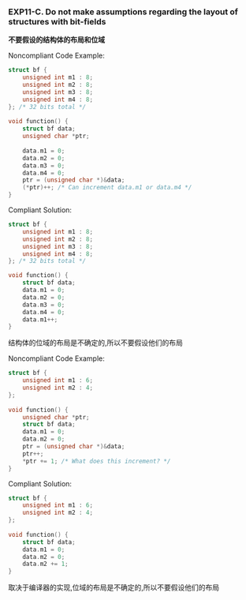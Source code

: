 ### EXP11-C. Do not make assumptions regarding the layout of structures with bit-fields

**不要假设的结构体的布局和位域**

Noncompliant Code Example:

```C
struct bf {
    unsigned int m1 : 8;
    unsigned int m2 : 8;
    unsigned int m3 : 8;
    unsigned int m4 : 8;
}; /* 32 bits total */
 
void function() {
    struct bf data;
    unsigned char *ptr;
    
    data.m1 = 0;
    data.m2 = 0;
    data.m3 = 0;
    data.m4 = 0;
    ptr = (unsigned char *)&data;
    (*ptr)++; /* Can increment data.m1 or data.m4 */
}
```

Compliant Solution:

```C
struct bf {
    unsigned int m1 : 8;
    unsigned int m2 : 8;
    unsigned int m3 : 8;
    unsigned int m4 : 8;
}; /* 32 bits total */

void function() {
    struct bf data;
    data.m1 = 0;
    data.m2 = 0;
    data.m3 = 0;
    data.m4 = 0;
    data.m1++;
}
```

结构体的位域的布局是不确定的,所以不要假设他们的布局

Noncompliant Code Example:

```C
struct bf {
    unsigned int m1 : 6;
    unsigned int m2 : 4;
};
 
void function() {
    unsigned char *ptr;
    struct bf data;
    data.m1 = 0;
    data.m2 = 0;
    ptr = (unsigned char *)&data;
    ptr++;
    *ptr += 1; /* What does this increment? */
}
```

Compliant Solution:

```C
struct bf {
    unsigned int m1 : 6;
    unsigned int m2 : 4;
};
 
void function() {
    struct bf data;
    data.m1 = 0;
    data.m2 = 0;
    data.m2 += 1;
}
```

取决于编译器的实现,位域的布局是不确定的,所以不要假设他们的布局
